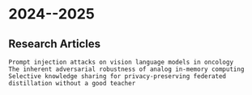 # 2024--2025
## Research Articles
    Prompt injection attacks on vision language models in oncology
    The inherent adversarial robustness of analog in-memory computing
    Selective knowledge sharing for privacy-preserving federated distillation without a good teacher
